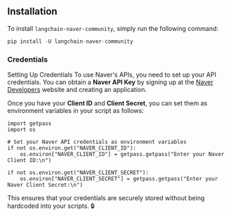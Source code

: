 ## Installation
To install `langchain-naver-community`, simply run the following command:
```python
pip install -U langchain-naver-community
```
### Credentials
Setting Up Credentials
To use Naver's APIs, you need to set up your API credentials. You can obtain a **Naver API Key** by signing up at the [Naver Developers](https://developers.naver.com/main/) website and creating an application.

Once you have your **Client ID** and **Client Secret**, you can set them as environment variables in your script as follows:
```
import getpass
import os

# Set your Naver API credentials as environment variables
if not os.environ.get("NAVER_CLIENT_ID"):
    os.environ["NAVER_CLIENT_ID"] = getpass.getpass("Enter your Naver Client ID:\n")

if not os.environ.get("NAVER_CLIENT_SECRET"):
    os.environ["NAVER_CLIENT_SECRET"] = getpass.getpass("Enter your Naver Client Secret:\n")

```
This ensures that your credentials are securely stored without being hardcoded into your scripts. 🔒
